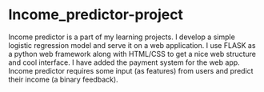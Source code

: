 # Income_predictor-project

Income predictor is a part of my learning projects. I develop a simple logistic regression model and serve it on a web application. I use FLASK as a python web framework along with HTML/CSS to get a nice web structure and cool interface. I have added the payment system for the web app. Income predictor requires some input (as features) from users and predict their income (a binary feedback).
